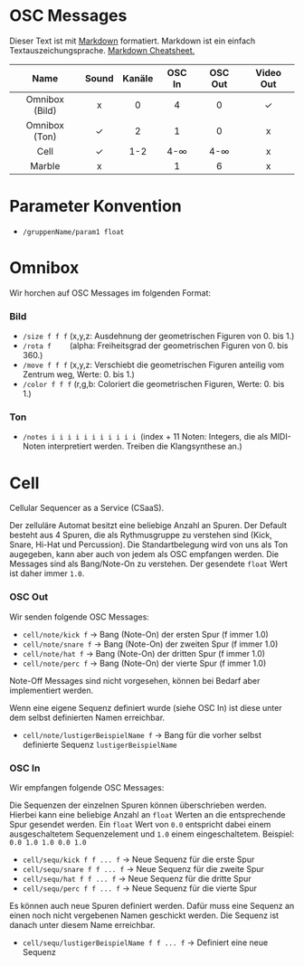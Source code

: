 OSC Messages
============

Dieser Text ist mit [Markdown](https://de.wikipedia.org/wiki/Markdown) formatiert.
Markdown ist ein einfach Textauszeichungsprache.
[Markdown Cheatsheet.](https://github.com/adam-p/markdown-here/wiki/Markdown-Cheatsheet)


|      Name      | Sound | Kanäle | OSC In | OSC Out | Video Out |
|:--------------:|:-----:|:------:|:------:|:-------:|:---------:|
| Omnibox (Bild) |   x   |   0    |   4    |    0    |     ✓     |
| Omnibox (Ton)  |   ✓   |   2    |   1    |    0    |     x     |
|      Cell      |   ✓   |  1-2   |  4-∞   |   4-∞   |     x     |
|     Marble     |   x   |        |   1    |    6    |     x     |



Parameter Konvention
====================

 * `/gruppenName/param1 float`


Omnibox
=======

Wir horchen auf OSC Messages im folgenden Format:

### Bild

 * `/size f f f`     (x,y,z: Ausdehnung der geometrischen Figuren von 0. bis 1.)
 * `/rota f    `     (alpha: Freiheitsgrad der geometrischen Figuren von 0. bis 360.)
 * `/move f f f`     (x,y,z: Verschiebt die geometrischen Figuren anteilig vom Zentrum weg, Werte: 0. bis 1.)
 * `/color f f f`    (r,g,b: Coloriert die geometrischen Figuren, Werte: 0. bis 1.)

### Ton

 * `/notes i i i i i i i i i i i `(index + 11 Noten: Integers, die als MIDI-Noten interpretiert werden. Treiben die Klangsynthese an.)



Cell
====

Cellular Sequencer as a Service (CSaaS).

Der zelluläre Automat besitzt eine beliebige Anzahl an Spuren.
Der Default besteht aus 4 Spuren, die als Rythmusgruppe zu verstehen sind (Kick, Snare, Hi-Hat und Percussion).
Die Standartbelegung wird von uns als Ton augegeben, kann aber auch von jedem als OSC empfangen werden.
Die Messages sind als Bang/Note-On zu verstehen.
Der gesendete `float` Wert ist daher immer `1.0`.

### OSC Out

Wir senden folgende OSC Messages:

 * `cell/note/kick f` -> Bang (Note-On) der ersten Spur (f immer 1.0)
 * `cell/note/snare f` -> Bang (Note-On) der zweiten Spur (f immer 1.0)
 * `cell/note/hat f` -> Bang (Note-On) der dritten Spur (f immer 1.0)
 * `cell/note/perc f` -> Bang (Note-On) der vierte Spur (f immer 1.0)

Note-Off Messages sind nicht vorgesehen, können bei Bedarf aber implementiert werden.

Wenn eine eigene Sequenz definiert wurde (siehe OSC In) ist diese unter dem selbst definierten Namen erreichbar.

 * `cell/note/lustigerBeispielName f` -> Bang für die vorher selbst definierte Sequenz `lustigerBeispielName`

### OSC In

Wir empfangen folgende OSC Messages:

Die Sequenzen der einzelnen Spuren können überschrieben werden.
Hierbei kann eine beliebige Anzahl an `float` Werten an die entsprechende Spur gesendet werden.
Ein `float` Wert von `0.0` entspricht dabei einem ausgeschaltetem Sequenzelement und `1.0` einem eingeschaltetem.
Beispiel: `0.0 1.0 1.0 0.0 1.0`

 * `cell/sequ/kick f f ... f` -> Neue Sequenz für die erste Spur
 * `cell/sequ/snare f f ... f` -> Neue Sequenz für die zweite Spur
 * `cell/sequ/hat f f ... f` -> Neue Sequenz für die dritte Spur
 * `cell/sequ/perc f f ... f` -> Neue Sequenz für die vierte Spur

Es können auch neue Spuren definiert werden. Dafür muss eine Sequenz an einen noch nicht vergebenen Namen geschickt werden.
Die Sequenz ist danach unter diesem Name erreichbar.

 * `cell/sequ/lustigerBeispielName f f ... f` -> Definiert eine neue Sequenz
